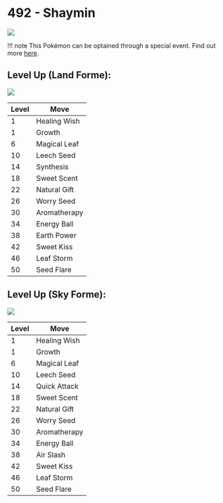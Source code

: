 # 492 - Shaymin
![][492]

!!! note
    This Pokémon can be optained through a special event. Find out more [here](../../special_events/#shaymin).

## Level Up (Land Forme):
![][492-land]

Level | Move
---   | ---
  1   | Healing Wish
  1   | Growth
  6   | Magical Leaf
 10   | Leech Seed
 14   | Synthesis
 18   | Sweet Scent
 22   | Natural Gift
 26   | Worry Seed
 30   | Aromatherapy
 34   | Energy Ball
 38   | Earth Power
 42   | Sweet Kiss
 46   | Leaf Storm
 50   | Seed Flare

## Level Up (Sky Forme):
![][492-sky]

Level | Move
---   | ---
  1   | Healing Wish
  1   | Growth
  6   | Magical Leaf
 10   | Leech Seed
 14   | Quick Attack
 18   | Sweet Scent
 22   | Natural Gift
 26   | Worry Seed
 30   | Aromatherapy
 34   | Energy Ball
 38   | Air Slash
 42   | Sweet Kiss
 46   | Leaf Storm
 50   | Seed Flare



[492-land]: ../img/pokemon/492-land.png
[492-sky]: ../img/pokemon/492-sky.png
[492]: ../img/pokemon/492.png
